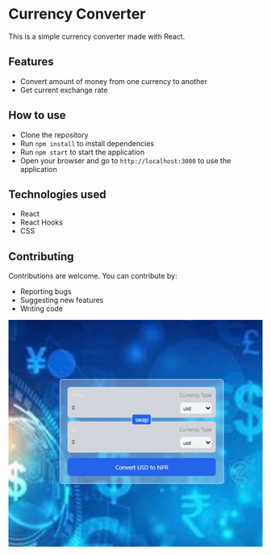 # Currency Converter

This is a simple currency converter made with React.

## Features

- Convert amount of money from one currency to another
- Get current exchange rate

## How to use

- Clone the repository
- Run `npm install` to install dependencies
- Run `npm start` to start the application
- Open your browser and go to `http://localhost:3000` to use the application

## Technologies used

- React
- React Hooks
- CSS

## Contributing

Contributions are welcome. You can contribute by:

- Reporting bugs
- Suggesting new features
- Writing code

![alt text](image.png)
